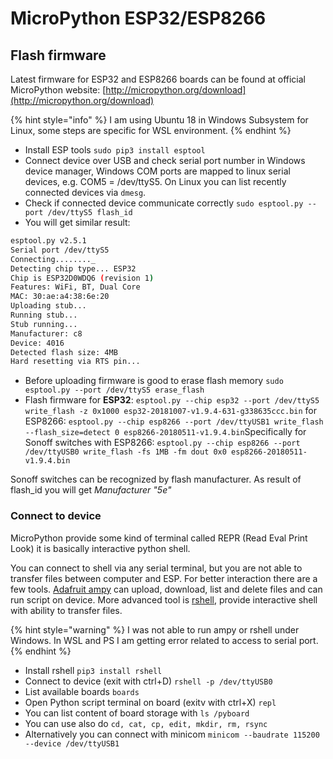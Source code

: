 # MicroPython ESP32/ESP8266

## Flash firmware

Latest firmware for ESP32 and ESP8266 boards can be found at official MicroPython website: [http://micropython.org/download](http://micropython.org/download)

{% hint style="info" %}
 I am using Ubuntu 18 in Windows Subsystem for Linux, some steps are specific for WSL environment.
{% endhint %}

* Install ESP tools `sudo pip3 install esptool`
* Connect device over USB and check serial port number in Windows device manager, Windows COM ports are mapped to linux serial devices, e.g. COM5 = /dev/ttyS5. On Linux you can list recently connected devices via `dmesg`.
* Check if connected device communicate correctly `sudo esptool.py --port /dev/ttyS5 flash_id`
* You will get similar result:

```bash
esptool.py v2.5.1
Serial port /dev/ttyS5
Connecting........_
Detecting chip type... ESP32
Chip is ESP32D0WDQ6 (revision 1)
Features: WiFi, BT, Dual Core
MAC: 30:ae:a4:38:6e:20
Uploading stub...
Running stub...
Stub running...
Manufacturer: c8
Device: 4016
Detected flash size: 4MB
Hard resetting via RTS pin...
```

* Before uploading firmware is good to erase flash memory `sudo esptool.py --port /dev/ttyS5 erase_flash`
* Flash firmware  for **ESP32**: `esptool.py --chip esp32 --port /dev/ttyS5 write_flash -z 0x1000 esp32-20181007-v1.9.4-631-g338635ccc.bin` for ESP8266: `esptool.py --chip esp8266 --port /dev/ttyUSB1 write_flash --flash_size=detect 0 esp8266-20180511-v1.9.4.bin`Specifically for Sonoff switches with ESP8266: `esptool.py --chip esp8266 --port /dev/ttyUSB0 write_flash -fs 1MB -fm dout 0x0 esp8266-20180511-v1.9.4.bin`

Sonoff switches can be recognized by flash manufacturer. As result of flash\_id you will get  _Manufacturer "5e"_   


### Connect to device

MicroPython provide some kind of terminal called REPR \(Read Eval Print Look\) it is basically interactive python shell.

You can connect to shell via any serial terminal, but you are not able to transfer files between computer and ESP. For better interaction there are a few tools. [Adafruit ampy](https://github.com/adafruit/ampy) can upload, download, list and delete files and can run script on device. More advanced tool is [rshell](https://github.com/dhylands/rshell), provide interactive shell with ability to transfer files.

{% hint style="warning" %}
I was not able to run ampy or rshell under Windows. In WSL and PS I am getting error related to access to serial port.
{% endhint %}

* Install rshell `pip3 install rshell`
* Connect to device \(exit with ctrl+D\) `rshell -p /dev/ttyUSB0`
* List available boards `boards`
* Open Python script terminal on board \(exitv with ctrl+X\) `repl`
* You can list content of board storage with  `ls /pyboard`
* You can use also do `cd, cat, cp, edit, mkdir, rm, rsync`
* Alternatively you can connect with minicom `minicom --baudrate 115200 --device /dev/ttyUSB1`



